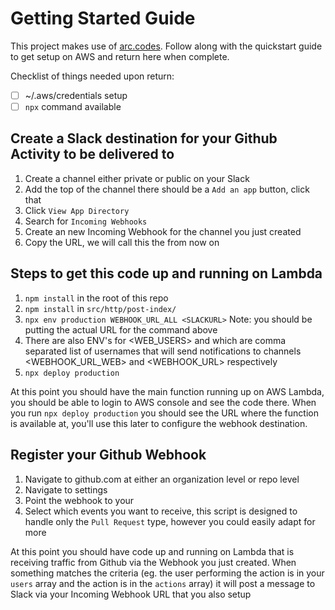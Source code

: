 # Getting Started Guide

This project makes use of [arc.codes](https://arc.codes/quickstart).
Follow along with the quickstart guide to get setup on AWS and return
here when complete.

Checklist of things needed upon return:
- [ ] ~/.aws/credentials setup
- [ ] `npx` command available

## Create a Slack destination for your Github Activity to be delivered to
1. Create a channel either private or public on your Slack
2. Add the top of the channel there should be a `Add an app` button,
   click that
3. Click `View App Directory`
4. Search for `Incoming Webhooks`
5. Create an new Incoming Webhook for the channel you just created
6. Copy the URL, we will call this the <SLACKURL> from now on

## Steps to get this code up and running on Lambda
1. `npm install` in the root of this repo
2. `npm install` in `src/http/post-index/`
3. `npx env production WEBHOOK_URL_ALL <SLACKURL>`
Note: you should be putting the actual URL for the command above
4. There are also ENV's for <WEB_USERS> and <USERS> which are comma
   separated list of usernames that will send notifications to channels
   <WEBHOOK_URL_WEB> and <WEBHOOK_URL> respectively
5. `npx deploy production`

At this point you should have the main function running up on AWS
Lambda, you should be able to login to AWS console and see the code
there. When you run `npx deploy production` you should see the URL where
the function is available at, you'll use this later to configure the
webhook destination. <LAMBDAURL>

## Register your Github Webhook
1. Navigate to github.com at either an organization level or repo level
2. Navigate to settings
3. Point the webhook to your <LAMBDAURL>
4. Select which events you want to receive, this script is designed to
   handle only the `Pull Request` type, however you could easily adapt for more

At this point you should have code up and running on Lambda that is
receiving traffic from Github via the Webhook you just created. When
something matches the criteria (eg. the user performing the action is in
your `users` array and the action is in the `actions` array) it will
post a message to Slack via your Incoming Webhook URL that you also
setup
